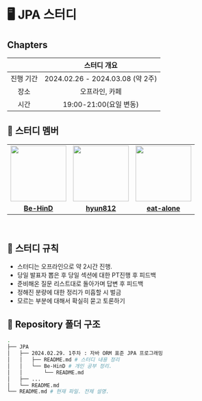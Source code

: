 # 🖥 JPA 스터디

## Chapters

|  | 스터디 개요 |
| :---:|:---:|
|진행 기간|2024.02.26 - 2024.03.08 (약 2주)|
|장소|오프라인, 카페|
|시간|19:00-21:00(요일 변동)|


## 🤖 스터디 멤버

<table>
 <tr>
    <td align="center"><a href="https://github.com/Be-HinD"><img src="https://avatars.githubusercontent.com/Be-HinD" width="130px;" alt=""></a></td>
    <td align="center"><a href="https://github.com/hyun812"><img src="https://avatars.githubusercontent.com/hyun812" width="130px;" alt=""></a></td>
    <td align="center"><a href="https://github.com/eat-alone"><img src="https://avatars.githubusercontent.com/eat-alone" width="130px;" alt=""></a></td>
  </tr>
  <tr>
    <td align="center"><a href="https://github.com/Be-HinD"><b>Be-HinD</b></a></td>
    <td align="center"><a href="https://github.com/hyun812"><b>hyun812</b></a></td>
    <td align="center"><a href="https://github.com/eat-alone"><b>eat-alone</b></a></td>
  </tr>
</table>

<br/>

## 📌 스터디 규칙

- 스터디는 오프라인으로 약 2시간 진행.
- 당일 발표자 뽑은 후 당일 섹션에 대한 PT진행 후 피드백
- 준비해온 질문 리스트대로 돌아가며 답변 후 피드백
- 정해진 분량에 대한 정리가 미흡할 시 벌금
- 모르는 부분에 대해서 확실히 묻고 토론하기
  
## 📁 Repository 폴더 구조

```bash
.
├── JPA
│   ├── 2024.02.29. 1주차 : 자바 ORM 표준 JPA 프로그래밍
│   │   ├── README.md # 스터디 내용 정리
│   │   └── Be-HinD # 개인 공부 정리.
│   │       └── README.md
│   ├── ...
│   └── README.md
└── README.md # 현재 파일. 전체 설명.
```
